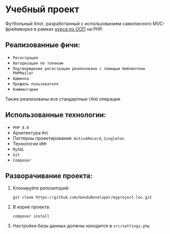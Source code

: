 
# Учебный проект
Футбольный блог, разработанный с использованием самописного MVC-фреймворка в рамках [курса по ООП](https://php.zone/oop-v-php-prodvinutyj-kurs) на PHP.
## Реализованные фичи:
- `Регистрация`
- `Авторизация по токенам`
- `Подтверждение регистрации реализовано с помощью библиотеки PHPMailer`
- `Админка`
- `Профиль пользователя`
- `Комментарии`

Также реализованы все стандартные `CRUD` операции
## Использованные технологии:

 - `PHP 8.0`
 - Архитектура `MVC`
 - Паттерны проектирования: `ActiveRecord`, `Singleton`
 - Технология `ORM`
 - `MySQL`
 - `Git`
 - `Composer`
## Разворачивание проекта:
1. Клонируйте репозиторий:

      `git clone https://github.com/GenduDeveloper/myproject.loc.git`
2. В корне проекта:

    `composer install`
3. Настройки базы данных должны находится в `src/settings.php`

